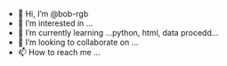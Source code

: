- 👋 Hi, I’m @bob-rgb
- 👀 I’m interested in ...
- 🌱 I’m currently learning ...python, html, data procedd...
- 💞️ I’m looking to collaborate on ...
- 📫 How to reach me ...

<!---
bob-rgb/bob-rgb is a ✨ special ✨ repository because its `README.md` (this file) appears on your GitHub profile.
You can click the Preview link to take a look at your changes.
--->
